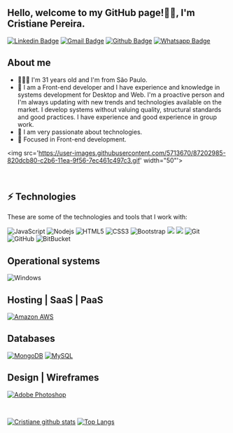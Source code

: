 <h2>
  Hello, welcome to my GitHub page!👋🏻, I'm Cristiane Pereira.
</h2>

[![Linkedin Badge](https://img.shields.io/badge/-LinkedIn-blue?style=plastic&logo=Linkedin&logoColor=white&link=https://www.linkedin.com/in/cristiane-pereirasilva)](https://www.linkedin.com/in/cristiane-pereirasilva) [![Gmail Badge](https://img.shields.io/badge/-Gmail-%23E4405F?style=plastic&logo=Gmail&logoColor=white&link=cristiane.pereira901113@gmail.com)](cristiane.pereira901113@gmail.com) [![Github Badge](https://img.shields.io/badge/-Github-000?style=plastic&&logo=Github&logoColor=white&link=https://github.com/Cristiane-Pereira)](https://github.com/Cristiane-Pereira) [![Whatsapp Badge](https://img.shields.io/badge/-Whatsapp-4CA143?style=plastic&logo=whatsapp&logoColor=white&link=https://api.whatsapp.com/send?phone=5511972471295&text=Olá!😄)](https://api.whatsapp.com/send?phone=5511972471295text=Olá!😄)


## About me

- 🙎🏻‍♀️ I'm 31 years old and I'm from São Paulo.
- 🌱 I am a Front-end developer and I have experience and knowledge in systems development for
Desktop and Web. I'm a proactive person and I'm always updating with new trends and technologies
available on the market. I develop systems without valuing quality, structural standards
and good practices.
I have experience and good experience in group work.   
- 💜 I am very passionate about technologies.
- 🎯 Focused in Front-end development.


<img src='https://user-images.githubusercontent.com/5713670/87202985-820dcb80-c2b6-11ea-9f56-7ec461c497c3.gif' width="50"'> 
  
<br>

## ⚡ Technologies

These are some of the technologies and tools that I work with:
                                             
![JavaScript](https://img.shields.io/badge/-JavaScript-black?style=flat-square&logo=javascript)
![Nodejs](https://img.shields.io/badge/-Nodejs-339933?style=flat-square&logo=Node.js&logoColor=white)
![HTML5](https://img.shields.io/badge/-HTML5-E34F26?style=flat-square&logo=html5&logoColor=white)
![CSS3](https://img.shields.io/badge/-CSS3-1572B6?style=flat-square&logo=css3)
![Bootstrap](https://img.shields.io/badge/-Bootstrap-563D7C?style=flat-square&logo=bootstrap)
<img src="https://img.shields.io/badge/react%20-%2320232a.svg?style=flat-square&logo=react&logoColor=%2361DAFB"/>
<img src="https://img.shields.io/badge/styled--components-DB7093?style=flat-square&logostyled-components&logoColor=white"/>
![Git](https://img.shields.io/badge/-Git-black?style=flat-square&logo=git)
![GitHub](https://img.shields.io/badge/-GitHub-181717?style=flat-square&logo=github)
![BitBucket](https://img.shields.io/badge/-BitBucket-darkblue?style=flat-square&logo=bitbucket)

## Operational systems
![Windows](https://img.shields.io/badge/-Windows-00ADEF?style=plastic&logo=windows&logoColor=white)

## Hosting | SaaS | PaaS
[![Amazon AWS](https://img.shields.io/badge/Amazon%20AWS%20-%23232F3E.svg?&style=plastic&logofor-the-badge&logo=Amazon%20AWS&logoColor=FF9900)](https://aws.amazon.com/)


## Databases
[![MongoDB](https://img.shields.io/badge/MongoDB%20-%233F2E1E.svg?&style=plastic&logofor-the-badge&logo=MongoDB&logoColor=47A248)](https://www.mongodb.com/3)
[![MySQL](https://img.shields.io/badge/MySQL%20-%2300758F.svg?&style=plastic&logofor-the-badge&logo=MySQL&logoColor=FFFFFF)](https://www.mysql.com/)


## Design | Wireframes
[![Adobe Photoshop](https://img.shields.io/badge/Adobe%20Photoshop%20-%23001C25.svg?&style=plastic&logofor-the-badge&logo=Adobe%20Photoshop&logoColor=00C3F8)](https://www.adobe.com/ca/products/photoshop.html)

<br>

[![Cristiane github stats](https://github-readme-stats.vercel.app/api?username=Cristiane-Pereira&theme=radical)](https://github.com/Cristiane-Pereira)
 [![Top Langs](https://github-readme-stats.vercel.app/api/top-langs/?username=Cristiane-Pereira&layout=compact&theme=radical)](https://github.com/Cristiane-Pereira/github-readme-stats)
